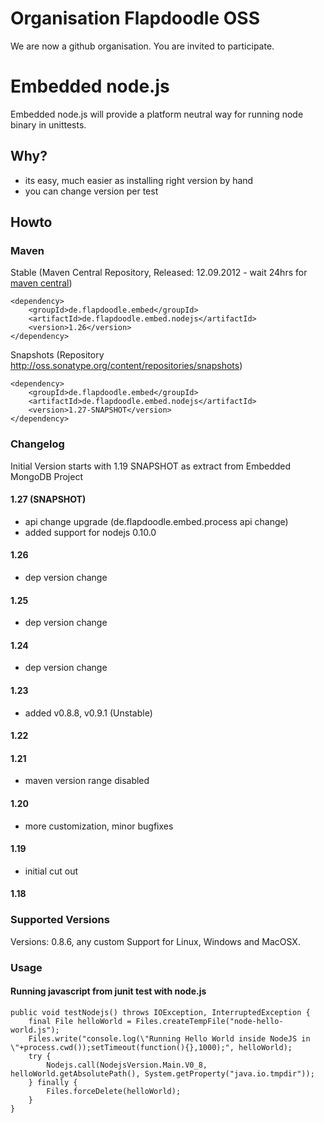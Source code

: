 # Organisation Flapdoodle OSS

We are now a github organisation. You are invited to participate.

# Embedded node.js

Embedded node.js will provide a platform neutral way for running node binary in unittests.


## Why?

- its easy, much easier as installing right version by hand
- you can change version per test

## Howto

### Maven

Stable (Maven Central Repository, Released: 12.09.2012 - wait 24hrs for [maven central](http://repo1.maven.org/maven2/de/flapdoodle/embed/de.flapdoodle.embed.nodejs/maven-metadata.xml))

	<dependency>
		<groupId>de.flapdoodle.embed</groupId>
		<artifactId>de.flapdoodle.embed.nodejs</artifactId>
		<version>1.26</version>
	</dependency>

Snapshots (Repository http://oss.sonatype.org/content/repositories/snapshots)

	<dependency>
		<groupId>de.flapdoodle.embed</groupId>
		<artifactId>de.flapdoodle.embed.nodejs</artifactId>
		<version>1.27-SNAPSHOT</version>
	</dependency>

### Changelog

Initial Version starts with 1.19 SNAPSHOT as extract from Embedded MongoDB Project

#### 1.27 (SNAPSHOT)

- api change upgrade (de.flapdoodle.embed.process api change)
- added support for nodejs 0.10.0

#### 1.26

- dep version change

#### 1.25

- dep version change

#### 1.24

- dep version change

#### 1.23

- added v0.8.8, v0.9.1 (Unstable)

#### 1.22

#### 1.21

- maven version range disabled

#### 1.20

- more customization, minor bugfixes

#### 1.19

- initial cut out

#### 1.18

### Supported Versions

Versions: 0.8.6, any custom
Support for Linux, Windows and MacOSX.

### Usage

#### Running javascript from junit test with node.js

	public void testNodejs() throws IOException, InterruptedException {
		final File helloWorld = Files.createTempFile("node-hello-world.js");
		Files.write("console.log(\"Running Hello World inside NodeJS in \"+process.cwd());setTimeout(function(){},1000);", helloWorld);
		try {
			Nodejs.call(NodejsVersion.Main.V0_8, helloWorld.getAbsolutePath(), System.getProperty("java.io.tmpdir"));
		} finally {
			Files.forceDelete(helloWorld);
		}
	}



